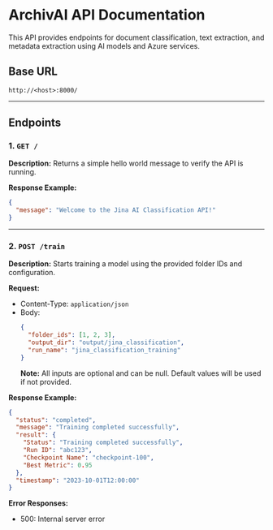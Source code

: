 # ArchivAI API Documentation

This API provides endpoints for document classification, text extraction, and metadata extraction using AI models and Azure services.

## Base URL

```
http://<host>:8000/
```

---

## Endpoints

### 1. `GET /`

**Description:**
Returns a simple hello world message to verify the API is running.

**Response Example:**
```json
{
  "message": "Welcome to the Jina AI Classification API!"
}
```

---

### 2. `POST /train`

**Description:**
Starts training a model using the provided folder IDs and configuration.

**Request:**
- Content-Type: `application/json`
- Body:
  ```json
  {
    "folder_ids": [1, 2, 3],
    "output_dir": "output/jina_classification",
    "run_name": "jina_classification_training"
  }
  ```
  **Note:** All inputs are optional and can be null. Default values will be used if not provided.

**Response Example:**
```json
{
  "status": "completed",
  "message": "Training completed successfully",
  "result": {
    "Status": "Training completed successfully",
    "Run ID": "abc123",
    "Checkpoint Name": "checkpoint-100",
    "Best Metric": 0.95
  },
  "timestamp": "2023-10-01T12:00:00"
}
```

**Error Responses:**
- 500: Internal server error

